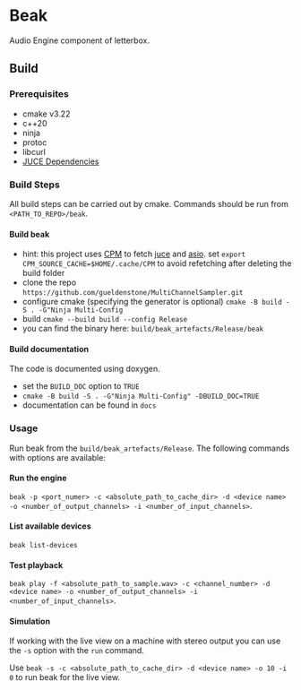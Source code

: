 # Beak

Audio Engine component of letterbox.

## Build

### Prerequisites

- cmake v3.22
- c++20
- ninja
- protoc
- libcurl
- [JUCE Dependencies](https://github.com/juce-framework/JUCE/blob/master/docs/Linux%20Dependencies.md)

### Build Steps

All build steps can be carried out by cmake. Commands should be run from `<PATH_TO_REPO>/beak`.

#### Build beak

- hint: this project uses [CPM](https://github.com/cpm-cmake/CPM.cmake) to fetch [juce](https://github.com/juce-framework/JUCE) and [asio](https://github.com/chriskohlhoff/asio). set `export CPM_SOURCE_CACHE=$HOME/.cache/CPM` to avoid refetching after deleting the build folder
- clone the repo `https://github.com/gueldenstone/MultiChannelSampler.git`
- configure cmake (specifying the generator is optional) `cmake -B build -S . -G"Ninja Multi-Config`
- build `cmake --build build --config Release`
- you can find the binary here: `build/beak_artefacts/Release/beak`

#### Build documentation

The code is documented using doxygen.

- set the `BUILD_DOC` option to `TRUE`
- `cmake -B build -S . -G"Ninja Multi-Config" -DBUILD_DOC=TRUE`
- documentation can be found in `docs`

### Usage

Run beak from the `build/beak_artefacts/Release`. The following commands with options are available:

#### Run the engine

`beak -p <port_numer> -c <absolute_path_to_cache_dir> -d <device name> -o <number_of_output_channels> -i <number_of_input_channels>`.

#### List available devices

`beak list-devices`

#### Test playback

`beak play -f <absolute_path_to_sample.wav> -c <channel_number> -d <device name> -o <number_of_output_channels> -i <number_of_input_channels>`.

#### Simulation

If working with the live view on a machine with stereo output you can use the `-s` option with the `run` command.

Use `beak -s -c <absolute_path_to_cache_dir> -d <device name> -o 10 -i 0` to run beak for the live view.
